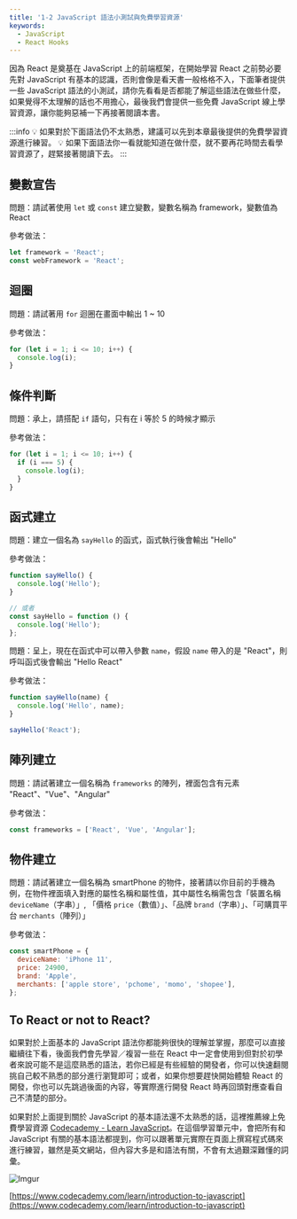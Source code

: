 ```yaml
---
title: '1-2 JavaScript 語法小測試與免費學習資源'
keywords:
  - JavaScript
  - React Hooks
---
```


因為 React 是奠基在 JavaScript 上的前端框架，在開始學習 React 之前勢必要先對 JavaScript 有基本的認識，否則會像是看天書一般格格不入，下面筆者提供一些 JavaScript 語法的小測試，請你先看看是否都能了解這些語法在做些什麼，如果覺得不太理解的話也不用擔心，最後我們會提供一些免費 JavaScript 線上學習資源，讓你能夠惡補一下再接著閱讀本書。

:::info
💡 如果對於下面語法仍不太熟悉，建議可以先到本章最後提供的免費學習資源進行練習。
💡 如果下面語法你一看就能知道在做什麼，就不要再花時間去看學習資源了，趕緊接著閱讀下去。
:::

## 變數宣告

問題：請試著使用 `let` 或 `const` 建立變數，變數名稱為 framework，變數值為 React

參考做法：

```javascript
let framework = 'React';
const webFramework = 'React';
```

## 迴圈

問題：請試著用 `for` 迴圈在畫面中輸出 1 ~ 10

參考做法：

```javascript
for (let i = 1; i <= 10; i++) {
  console.log(i);
}
```

## 條件判斷

問題：承上，請搭配 `if` 語句，只有在 i 等於 5 的時候才顯示

參考做法：

```javascript
for (let i = 1; i <= 10; i++) {
  if (i === 5) {
    console.log(i);
  }
}
```

## 函式建立

問題：建立一個名為 `sayHello` 的函式，函式執行後會輸出 "Hello"

參考做法：

```javascript
function sayHello() {
  console.log('Hello');
}

// 或者
const sayHello = function () {
  console.log('Hello');
};
```

問題：呈上，現在在函式中可以帶入參數 `name`，假設 `name` 帶入的是 "React"，則呼叫函式後會輸出 "Hello React"

參考做法：

```javascript
function sayHello(name) {
  console.log('Hello', name);
}

sayHello('React');
```

## 陣列建立

問題：請試著建立一個名稱為 `frameworks` 的陣列，裡面包含有元素 "React"、"Vue"、"Angular"

參考做法：

```js
const frameworks = ['React', 'Vue', 'Angular'];
```

## 物件建立

問題：請試著建立一個名稱為 smartPhone 的物件，接著請以你目前的手機為例，在物件裡面填入對應的屬性名稱和屬性值，其中屬性名稱需包含「裝置名稱 `deviceName`（字串）」, 「價格 `price`（數值）」、「品牌 `brand`（字串）」、「可購買平台 `merchants`（陣列）」

參考做法：

```js
const smartPhone = {
  deviceName: 'iPhone 11',
  price: 24900,
  brand: 'Apple',
  merchants: ['apple store', 'pchome', 'momo', 'shopee'],
};
```

## To React or not to React?

如果對於上面基本的 JavaScript 語法你都能夠很快的理解並掌握，那麼可以直接繼續往下看，後面我們會先學習／複習一些在 React 中一定會使用到但對於初學者來說可能不是這麼熟悉的語法，若你已經是有些經驗的開發者，你可以快速翻閱挑自己較不熟悉的部分進行瀏覽即可；或者，如果你想要趕快開始體驗 React 的開發，你也可以先跳過後面的內容，等實際進行開發 React 時再回頭對應查看自己不清楚的部分。

如果對於上面提到關於 JavaScript 的基本語法還不太熟悉的話，這裡推薦線上免費學習資源 [Codecademy - Learn JavaScript](https://www.codecademy.com/learn/introduction-to-javascript)。在這個學習單元中，會把所有和 JavaScript 有關的基本語法都提到，你可以跟著單元實際在頁面上撰寫程式碼來進行練習，雖然是英文網站，但內容大多是和語法有關，不會有太過艱深難懂的詞彙。

![Imgur](https://i.imgur.com/vNHHZ0I.png)

[https://www.codecademy.com/learn/introduction-to-javascript](https://www.codecademy.com/learn/introduction-to-javascript)
